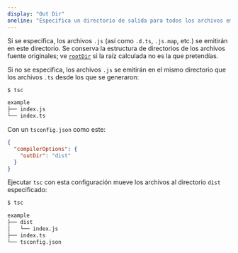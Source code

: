 ```yaml
---
display: "Out Dir"
oneline: "Especifica un directorio de salida para todos los archivos emitidos."
---
```


Si se especifica, los archivos `.js` (así como `.d.ts`, `.js.map`, etc.) se emitirán en este directorio.
Se conserva la estructura de directorios de los archivos fuente originales; ve [`rootDir`](#rootDir) si la raíz calculada no es la que pretendías.

Si no se especifica, los archivos `.js` se emitirán en el mismo directorio que los archivos `.ts` desde los que se generaron:

```sh
$ tsc

example
├── index.js
└── index.ts
```

Con un `tsconfig.json` como este:

```json tsconfig
{
  "compilerOptions": {
    "outDir": "dist"
  }
}
```

Ejecutar `tsc` con esta configuración mueve los archivos al directorio `dist` especificado:

```sh
$ tsc

example
├── dist
│   └── index.js
├── index.ts
└── tsconfig.json
```
